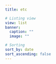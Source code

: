 ```yaml
---
title: etc

# Listing view
view: list
banner:
  caption: ""
  image: ""

# Sorting
sort_by: date
sort_ascending: false
---
```

